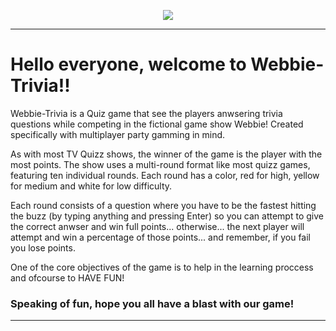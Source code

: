 <p align="center">
  <img src="https://user-images.githubusercontent.com/47696178/139610245-739f1934-e8a5-4018-be17-2b82b39b2979.png" />
</p>

---


  # Hello everyone, welcome to Webbie-Trivia!!

  Webbie-Trivia is a Quiz game that see the players anwsering trivia questions while competing in the fictional game show Webbie!
Created specifically with multiplayer party gamming in mind.

  As with most TV Quizz shows, the winner of the game is the player with the most points. The show uses a multi-round format like most quizz games,
featuring ten individual rounds. Each round has a color, red for high, yellow for medium and white for low difficulty.

  Each round consists of a question where you have to be the fastest hitting the buzz (by typing anything and pressing Enter) so you can attempt
to give the correct anwser and win full points... otherwise... the next player will attempt and win a percentage of those points... and remember,
if you fail you lose points.

  One of the core objectives of the game is to help in the learning proccess and ofcourse to HAVE FUN! 
  
  ### **Speaking of fun, hope you all have a blast with our game!**
---
